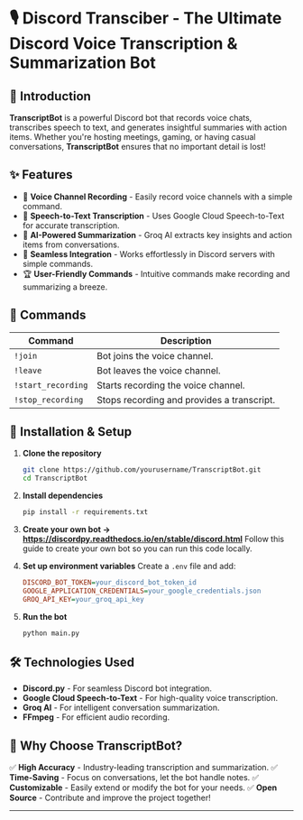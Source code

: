 # 🎙️ Discord Transciber - The Ultimate Discord Voice Transcription & Summarization Bot

## 🚀 Introduction
**TranscriptBot** is a powerful Discord bot that records voice chats, transcribes speech to text, and generates insightful summaries with action items. Whether you're hosting meetings, gaming, or having casual conversations, **TranscriptBot** ensures that no important detail is lost!

## ✨ Features
- 🎤 **Voice Channel Recording** - Easily record voice channels with a simple command.
- 📝 **Speech-to-Text Transcription** - Uses Google Cloud Speech-to-Text for accurate transcription.
- 🧠 **AI-Powered Summarization** - Groq AI extracts key insights and action items from conversations.
- 🔄 **Seamless Integration** - Works effortlessly in Discord servers with simple commands.
- 🏆 **User-Friendly Commands** - Intuitive commands make recording and summarizing a breeze.

## 📌 Commands
| Command | Description |
|---------|-------------|
| `!join` | Bot joins the voice channel. |
| `!leave` | Bot leaves the voice channel. |
| `!start_recording` | Starts recording the voice channel. |
| `!stop_recording` | Stops recording and provides a transcript. |

## 🔧 Installation & Setup
1. **Clone the repository**
   ```bash
   git clone https://github.com/yourusername/TranscriptBot.git
   cd TranscriptBot
   ```
2. **Install dependencies**
   ```bash
   pip install -r requirements.txt
   ```
3. **Create your own bot -> https://discordpy.readthedocs.io/en/stable/discord.html**
   Follow this guide to create your own bot so you can run this code locally.
   
5. **Set up environment variables**
   Create a `.env` file and add:
   ```ini
   DISCORD_BOT_TOKEN=your_discord_bot_token_id
   GOOGLE_APPLICATION_CREDENTIALS=your_google_credentials.json
   GROQ_API_KEY=your_groq_api_key
   ```
6. **Run the bot**
   ```bash
   python main.py
   ```

## 🛠️ Technologies Used
- **Discord.py** - For seamless Discord bot integration.
- **Google Cloud Speech-to-Text** - For high-quality voice transcription.
- **Groq AI** - For intelligent conversation summarization.
- **FFmpeg** - For efficient audio recording.

## 🌟 Why Choose TranscriptBot?
✅ **High Accuracy** - Industry-leading transcription and summarization.
✅ **Time-Saving** - Focus on conversations, let the bot handle notes.
✅ **Customizable** - Easily extend or modify the bot for your needs.
✅ **Open Source** - Contribute and improve the project together!


---
